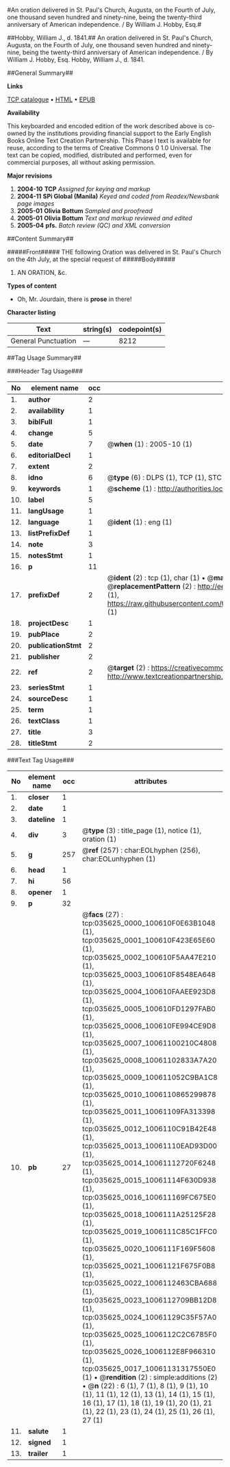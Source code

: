 #An oration delivered in St. Paul's Church, Augusta, on the Fourth of July, one thousand seven hundred and ninety-nine, being the twenty-third anniversary of American independence. / By William J. Hobby, Esq.#

##Hobby, William J., d. 1841.##
An oration delivered in St. Paul's Church, Augusta, on the Fourth of July, one thousand seven hundred and ninety-nine, being the twenty-third anniversary of American independence. / By William J. Hobby, Esq.
Hobby, William J., d. 1841.

##General Summary##

**Links**

[TCP catalogue](http://www.ota.ox.ac.uk/tcp/)  • 
[HTML](http://tei.it.ox.ac.uk/tcp/Texts-HTML/free/N26/N26769.html)  • 
[EPUB](http://tei.it.ox.ac.uk/tcp/Texts-EPUB/free/N26/N26769.epub)

**Availability**

This keyboarded and encoded edition of the
	       work described above is co-owned by the institutions
	       providing financial support to the Early English Books
	       Online Text Creation Partnership. This Phase I text is
	       available for reuse, according to the terms of Creative
	       Commons 0 1.0 Universal. The text can be copied,
	       modified, distributed and performed, even for
	       commercial purposes, all without asking permission.

**Major revisions**

1. __2004-10__ __TCP__ *Assigned for keying and markup*
1. __2004-11__ __SPi Global (Manila)__ *Keyed and coded from Readex/Newsbank page images*
1. __2005-01__ __Olivia Bottum__ *Sampled and proofread*
1. __2005-01__ __Olivia Bottum__ *Text and markup reviewed and edited*
1. __2005-04__ __pfs.__ *Batch review (QC) and XML conversion*

##Content Summary##

#####Front#####
THE following Oration was delivered in St. Paul's Church on the 4th July, at the special request of 
#####Body#####

1. AN ORATION, &c.

**Types of content**

  * Oh, Mr. Jourdain, there is **prose** in there!

**Character listing**


|Text|string(s)|codepoint(s)|
|---|---|---|
|General Punctuation|—|8212|

##Tag Usage Summary##

###Header Tag Usage###

|No|element name|occ|attributes|
|---|---|---|---|
|1.|__author__|2||
|2.|__availability__|1||
|3.|__biblFull__|1||
|4.|__change__|5||
|5.|__date__|7| @__when__ (1) : 2005-10 (1)|
|6.|__editorialDecl__|1||
|7.|__extent__|2||
|8.|__idno__|6| @__type__ (6) : DLPS (1), TCP (1), STC (1), NOTIS (1), IMAGE-SET (1), EVANS-CITATION (1)|
|9.|__keywords__|1| @__scheme__ (1) : http://authorities.loc.gov/ (1)|
|10.|__label__|5||
|11.|__langUsage__|1||
|12.|__language__|1| @__ident__ (1) : eng (1)|
|13.|__listPrefixDef__|1||
|14.|__note__|3||
|15.|__notesStmt__|1||
|16.|__p__|11||
|17.|__prefixDef__|2| @__ident__ (2) : tcp (1), char (1)  •  @__matchPattern__ (2) : ([0-9\-]+):([0-9IVX]+) (1), (.+) (1)  •  @__replacementPattern__ (2) : http://eebo.chadwyck.com/downloadtiff?vid=$1&page=$2 (1), https://raw.githubusercontent.com/textcreationpartnership/Texts/master/tcpchars.xml#$1 (1)|
|18.|__projectDesc__|1||
|19.|__pubPlace__|2||
|20.|__publicationStmt__|2||
|21.|__publisher__|2||
|22.|__ref__|2| @__target__ (2) : https://creativecommons.org/publicdomain/zero/1.0/ (1), http://www.textcreationpartnership.org/docs/. (1)|
|23.|__seriesStmt__|1||
|24.|__sourceDesc__|1||
|25.|__term__|1||
|26.|__textClass__|1||
|27.|__title__|3||
|28.|__titleStmt__|2||


###Text Tag Usage###

|No|element name|occ|attributes|
|---|---|---|---|
|1.|__closer__|1||
|2.|__date__|1||
|3.|__dateline__|1||
|4.|__div__|3| @__type__ (3) : title_page (1), notice (1), oration (1)|
|5.|__g__|257| @__ref__ (257) : char:EOLhyphen (256), char:EOLunhyphen (1)|
|6.|__head__|1||
|7.|__hi__|56||
|8.|__opener__|1||
|9.|__p__|32||
|10.|__pb__|27| @__facs__ (27) : tcp:035625_0000_100610F0E63B1048 (1), tcp:035625_0001_100610F423E65E60 (1), tcp:035625_0002_100610F5AA47E210 (1), tcp:035625_0003_100610F8548EA648 (1), tcp:035625_0004_100610FAAEE923D8 (1), tcp:035625_0005_100610FD1297FAB0 (1), tcp:035625_0006_100610FE994CE9D8 (1), tcp:035625_0007_10061100210C4808 (1), tcp:035625_0008_10061102833A7A20 (1), tcp:035625_0009_100611052C9BA1C8 (1), tcp:035625_0010_1006110865299878 (1), tcp:035625_0011_10061109FA313398 (1), tcp:035625_0012_1006110C91B42E48 (1), tcp:035625_0013_10061110EAD93D00 (1), tcp:035625_0014_10061112720F6248 (1), tcp:035625_0015_10061114F630D938 (1), tcp:035625_0016_100611169FC675E0 (1), tcp:035625_0018_1006111A25125F28 (1), tcp:035625_0019_1006111C85C1FFC0 (1), tcp:035625_0020_1006111F169F5608 (1), tcp:035625_0021_10061121F675F0B8 (1), tcp:035625_0022_1006112463CBA688 (1), tcp:035625_0023_1006112709BB12D8 (1), tcp:035625_0024_10061129C35F57A0 (1), tcp:035625_0025_1006112C2C6785F0 (1), tcp:035625_0026_1006112E8F966310 (1), tcp:035625_0017_10061131317550E0 (1)  •  @__rendition__ (2) : simple:additions (2)  •  @__n__ (22) : 6 (1), 7 (1), 8 (1), 9 (1), 10 (1), 11 (1), 12 (1), 13 (1), 14 (1), 15 (1), 16 (1), 17 (1), 18 (1), 19 (1), 20 (1), 21 (1), 22 (1), 23 (1), 24 (1), 25 (1), 26 (1), 27 (1)|
|11.|__salute__|1||
|12.|__signed__|1||
|13.|__trailer__|1||
